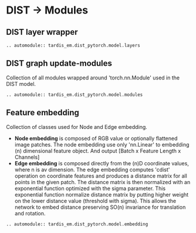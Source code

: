 # DIST -> Modules
## DIST layer wrapper
```{eval-rst}
.. automodule:: tardis_em.dist_pytorch.model.layers
```

## DIST graph update-modules
Collection of all modules wrapped around 'torch.nn.Module' used in the DIST model.

```{eval-rst}
.. automodule:: tardis_em.dist_pytorch.model.modules
```

## Feature embedding
Collection of classes used for Node and Edge embedding. 

* **Node embedding** is composed of RGB value or optionally flattened image patches.
	The node embedding use only 'nn.Linear' to embedding (n) dimensional feature object.
	And output [Batch x Feature Length x Channels]
* **Edge embedding** is composed directly from the (n)D coordinate values, where n 
	is av dimension.
	The edge embedding computes 'cdist' operation on coordinate features and produces
	a distance matrix for all points in the given patch. The distance matrix is then
	normalized with an exponential function optimized with the sigma parameter. This
	exponential function normalize distance matrix by putting higher weight on 
	the lower distance value (threshold with sigma). This allows the network to 
	embed distance preserving SO(n) invariance for translation and rotation.

```{eval-rst}
.. automodule:: tardis_em.dist_pytorch.model.embedding
```